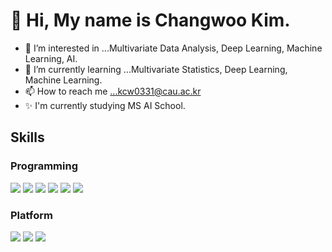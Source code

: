 # 👋 Hi, My name is Changwoo Kim.

 - 👀 I’m interested in ...Multivariate Data Analysis, Deep Learning, Machine Learning, AI.
 - 🌱 I’m currently learning ...Multivariate Statistics, Deep Learning, Machine Learning.
 - 📫 How to reach me ...kcw0331@cau.ac.kr
 - ✨ I'm currently studying MS AI School.
 
 ## Skills
  ### Programming
<img src="https://img.shields.io/badge/-python-green"> <img src="https://img.shields.io/badge/-R-blue"> <img src="https://img.shields.io/badge/-C-orange"> <img src="https://img.shields.io/badge/-C++-yellow"> <img src="https://img.shields.io/badge/-JAVA-success"> <img src="https://img.shields.io/badge/-JavaScript-red">

  ###  Platform
 <img src="https://img.shields.io/badge/-MySQL-pink"> <img src="https://img.shields.io/badge/-Mongo DB-yellowgreen">  <img src="https://img.shields.io/badge/-ELKStack-important">

<!---
kcw0331/kcw0331 is a ✨ special ✨ repository because its `README.md` (this file) appears on your GitHub profile.
You can click the Preview link to take a look at your changes.
--->
